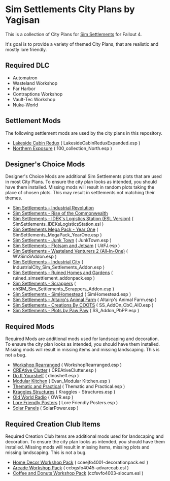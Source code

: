 # Sim Settlements City Plans by Yagisan

This is a collection of City Plans for [Sim Settlements](https://www.nexusmods.com/fallout4/mods/21872/) for Fallout 4.

It's goal is to provide a variety of themed City Plans, that are realistic and mostly lore friendly.

## Required DLC
* Automatron
* Wasteland Workshop
* Far Harbor
* Contraptions Workshop
* Vault-Tec Workshop
* Nuka-World

## Settlement Mods
The following settlement mods are used by the city plans in this repository.

* [Lakeside Cabin Redux](https://www.nexusmods.com/fallout4/mods/19463) ( LakesideCabinReduxExpanded.esp )
* [Northern Exposure](https://www.nexusmods.com/fallout4/mods/29900) ( 100_collection_North.esp )


## Designer's Choice Mods
Designer's Choice Mods are additional Sim Settlements plots that are used in most City Plans. To ensure the city plan looks as intended, you should have them installed.
Missing mods will result in random plots taking the place of chosen plots. This may result in settlements not matching their themes.

* [Sim Settlements - Industrial Revolution](https://www.nexusmods.com/fallout4/mods/25213)
* [Sim Settlements - Rise of the Commonwealth](https://www.nexusmods.com/fallout4/mods/28599)
* [Sim Settlements - IDEK's Logistics Station (ESL Version)](https://www.nexusmods.com/fallout4/mods/28945) ( SimSettlements_IDEKsLogisticsStation.esl )
* [Sim Settlements Mega Pack - Year One](https://www.nexusmods.com/fallout4/mods/30396) ( SimSettlements_MegaPack_YearOne.esp )
* [Sim Settlements - Junk Town](https://www.nexusmods.com/fallout4/mods/26107) ( JunkTown.esp )
* [Sim Settlements - Flotsam and Jetsam](https://www.nexusmods.com/fallout4/mods/31206) ( UitFJ.esp )
* [Sim Settlements - Wasteland Venturers 2 (All-In-One)](https://www.nexusmods.com/fallout4/mods/30081) ( WVSimSAddon.esp )
* [Sim Settlements - Industrial City](https://www.nexusmods.com/fallout4/mods/23948) ( IndustrialCity_Sim_Settlements_Addon.esp )
* [Sim Settlements - Ruined Homes and Gardens](https://www.nexusmods.com/fallout4/mods/23917) ( ruined_simsettlement_addonpack.esp )
* [Sim Settlements - Scrappers](https://www.nexusmods.com/fallout4/mods/25679) ( ohSIM_Sim_Settlements_Scrappers_Addon.esp )
* [Sim Settlements - SimHomestead](https://www.nexusmods.com/fallout4/mods/24491) ( SimHomestead.esp )
* [Sim Settlements - Altairp's Animal Farm](https://www.nexusmods.com/fallout4/mods/23421) ( Altairp's Animal Farm.esp )
* [Sim Settlements - Creations By COOTS](https://www.nexusmods.com/fallout4/mods/29250) ( SS_AddOn_CbC_AIO.esp )
* [Sim Settlements - Plots by Paw Paw](https://www.nexusmods.com/fallout4/mods/31473) ( SS_Addon_PbPP.esp )

## Required Mods
Required Mods are additional mods used for landscaping and decoration. To ensure the city plan looks as intended, you should have them installed.
Missing mods will result in missing items and missing landscaping. This is not a bug.

* [Workshop Rearranged](https://www.nexusmods.com/fallout4/mods/16181) ( WorkshopRearranged.esp )
* [CREAtive Clutter](https://www.nexusmods.com/fallout4/mods/20782) ( CREAtiveClutter.esp )
* [Do It Yourshelf](https://www.nexusmods.com/fallout4/mods/14532) ( dinoshelf.esp )
* [Modular Kitchen](https://www.nexusmods.com/fallout4/mods/17141) ( Evan_Modular Kitchen.esp )
* [Thematic and Practical](https://www.nexusmods.com/fallout4/mods/16207) ( Thematic and Practical.esp )
* [Kraggles Structures](https://www.nexusmods.com/fallout4/mods/28588) ( Kraggles - Structures.esp )
* [Old World Radio](https://www.nexusmods.com/fallout4/mods/9048) ( OWR.esp )
* [Lore Friendly Posters](https://www.nexusmods.com/fallout4/mods/7145) ( Lore Friendly Posters.esp )
* [Solar Panels](https://www.nexusmods.com/fallout4/mods/17168) ( SolarPower.esp )

## Required Creation Club Items
Required Creation Club Items are additional mods used for landscaping and decoration. To ensure the city plan looks as intended, you should have them installed.
Missing mods will result in missing items, missing plots and missing landscaping. This is not a bug.

* [Home Decor Workshop Pack](https://creationclub.bethesda.net/en) ( cceejfo4001-decorationpack.esl )
* [Arcade Workshop Pack](https://creationclub.bethesda.net/en) ( ccbgsfo4045-advarccab.esl )
* [Coffee and Donuts Workshop Pack](https://creationclub.bethesda.net/en) (ccfsvfo4003-slocum.esl )
